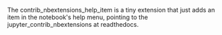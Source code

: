 The contrib_nbextensions_help_item is a tiny extension that just adds an item in the notebook's help menu, pointing to the jupyter_contrib_nbextensions at readthedocs.
